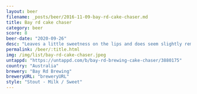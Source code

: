 ```yaml
---
layout: beer
filename: _posts/beer/2016-11-09-bay-rd-cake-chaser.md
title: Bay rd cake chaser
category: beer
score: 8
beer-date: "2020-09-26"
desc: "Leaves a little sweetness on the lips and does seem slightly reminiscent of a heavy cake. Basically a sweet stout but very drinkable"
permalink: /beer/:title.html
img: /img/list/bay-rd-cake-chaser.jpeg
untappd: "https://untappd.com/b/bay-rd-brewing-cake-chaser/3880175"
country: "Australia"
brewery: "Bay Rd Brewing"
breweryURL: "breweryURL"
style: "Stout - Milk / Sweet"
---
```

